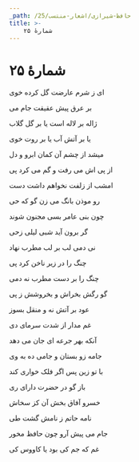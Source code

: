 ```yaml
---
_path: /حافظ-شیرازی/اشعار-منتسب/25
title: >-
    شمارهٔ ۲۵
---
```

# شمارهٔ ۲۵

<div class="b" id="bn1"><div class="m1"><p>ای ز شرم عارضت گل کرده خوی</p></div>
<div class="m2"><p>بر عرق پیش عقیقت جام می</p></div></div>
<div class="b" id="bn2"><div class="m1"><p>ژاله بر لاله است یا بر گل گلاب</p></div>
<div class="m2"><p>یا بر آتش آب یا بر روت خوی</p></div></div>
<div class="b" id="bn3"><div class="m1"><p>میشد از چشم آن کمان ابرو و دل</p></div>
<div class="m2"><p>از پی اش می رفت و گم می کرد پی</p></div></div>
<div class="b" id="bn4"><div class="m1"><p>امشب از زلفت نخواهم داشت دست</p></div>
<div class="m2"><p>رو موذن بانگ می زن گو که حی</p></div></div>
<div class="b" id="bn5"><div class="m1"><p>چون بنی عامر بسی مجنون شوند</p></div>
<div class="m2"><p>گر برون آید شبی لیلی زحی</p></div></div>
<div class="b" id="bn6"><div class="m1"><p>نی دمی لب بر لب مطرب نهاد</p></div>
<div class="m2"><p>چنگ را در زیر ناخن کرد پی</p></div></div>
<div class="b" id="bn7"><div class="m1"><p>چنگ را بر دست مطرب نه دمی</p></div>
<div class="m2"><p>گو رگش بخراش و بخروشش ز پی</p></div></div>
<div class="b" id="bn8"><div class="m1"><p>عود بر آتش نه و منقل بسوز</p></div>
<div class="m2"><p>غم مدار از شدت سرمای دی</p></div></div>
<div class="b" id="bn9"><div class="m1"><p>آنکه بهر جرعه ای جان می دهد</p></div>
<div class="m2"><p>جامه زو بستان و جامی ده به وی</p></div></div>
<div class="b" id="bn10"><div class="m1"><p>با تو زین پس اگر فلک خواری کند</p></div>
<div class="m2"><p>باز گو در حضرت دارای ری</p></div></div>
<div class="b" id="bn11"><div class="m1"><p>خسرو آفاق بخش آن کز سخاش</p></div>
<div class="m2"><p>نامه حاتم ز نامش گشت طی</p></div></div>
<div class="b" id="bn12"><div class="m1"><p>جام می پیش آرو چون حافظ مخور</p></div>
<div class="m2"><p>غم که جم کی بود یا کاووس کی</p></div></div>
